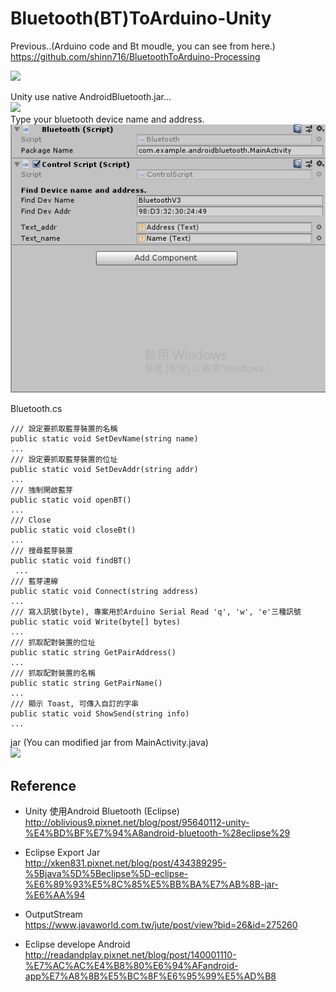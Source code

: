 # Bluetooth(BT)ToArduino-Unity  
  
Previous..(Arduino code and Bt moudle, you can see from here.)  
https://github.com/shinn716/BluetoothToArduino-Processing  
  
<img src="https://github.com/shinn716/AndroidBluetoothToArduino-Unity/blob/master/ezgif.com-optimize.gif" /></a>  
   
Unity use native AndroidBluetooth.jar...  
<img src="https://github.com/shinn716/BluetoothToArduino-Unity/blob/master/Snipaste_2019-01-17_10-34-16.png" /></a>  
Type your bluetooth device name and address.   
<img src="https://github.com/shinn716/AndroidBluetoothToArduino-Unity/blob/master/Snipaste_2019-01-17_14-47-19.png" /></a>  
  
Bluetooth.cs  
```  
/// 設定要抓取藍芽裝置的名稱
public static void SetDevName(string name)
...
/// 設定要抓取藍芽裝置的位址
public static void SetDevAddr(string addr)
...
/// 強制開啟藍芽
public static void openBT()
...
/// Close
public static void closeBt()
...
/// 搜尋藍芽裝置
public static void findBT()
 ...
/// 藍芽連線
public static void Connect(string address)
...
/// 寫入訊號(byte), 專案用於Arduino Serial Read 'q', 'w', 'e'三種訊號
public static void Write(byte[] bytes)
...
/// 抓取配對裝置的位址
public static string GetPairAddress()
...
/// 抓取配對裝置的名稱
public static string GetPairName()
...
/// 顯示 Toast, 可傳入自訂的字串
public static void ShowSend(string info)
...
```  
  
jar (You can modified jar from MainActivity.java)  
<img src="https://github.com/shinn716/BluetoothToArduino-Unity/blob/master/Snipaste_2019-01-17_10-33-23.png" /></a>  
  
Reference   
------------
 - Unity 使用Android Bluetooth (Eclipse)  
http://oblivious9.pixnet.net/blog/post/95640112-unity-%E4%BD%BF%E7%94%A8android-bluetooth-%28eclipse%29  

 - Eclipse Export Jar  
http://xken831.pixnet.net/blog/post/434389295-%5Bjava%5D%5Beclipse%5D-eclipse-%E6%89%93%E5%8C%85%E5%BB%BA%E7%AB%8B-jar-%E6%AA%94  

 - OutputStream  
https://www.javaworld.com.tw/jute/post/view?bid=26&id=275260  
  
 - Eclipse develope Android  
http://readandplay.pixnet.net/blog/post/140001110-%E7%AC%AC%E4%B8%80%E6%94%AFandroid-app%E7%A8%8B%E5%BC%8F%E6%95%99%E5%AD%B8  
